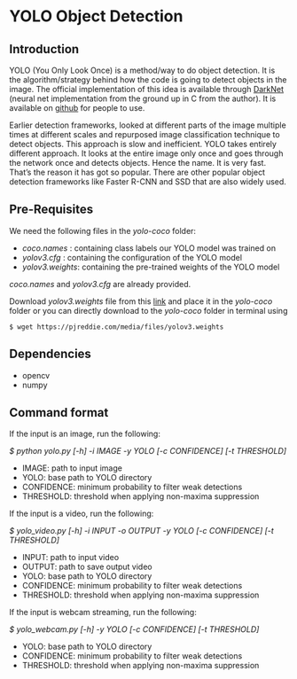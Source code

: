 # YOLO Object Detection


## Introduction
YOLO (You Only Look Once) is a method/way to do object detection. It is the algorithm/strategy behind how the code is going to detect objects in the image. The official implementation of this idea is available through [DarkNet](https://pjreddie.com/darknet/?source=post_page---------------------------) (neural net implementation from the ground up in C from the author). It is available on [github](https://github.com/pjreddie/darknet?source=post_page---------------------------) for people to use.

Earlier detection frameworks, looked at different parts of the image multiple times at different scales and repurposed image classification technique to detect objects. This approach is slow and inefficient. YOLO takes entirely different approach. It looks at the entire image only once and goes through the network once and detects objects. Hence the name. It is very fast. That’s the reason it has got so popular. There are other popular object detection frameworks like Faster R-CNN and SSD that are also widely used.

## Pre-Requisites
We need the following files in the *yolo-coco* folder:
- *coco.names* : containing class labels our YOLO model was trained on
- *yolov3.cfg* : containing the configuration of the YOLO model
- *yolov3.weights*: containing the pre-trained weights of the YOLO model

*coco.names* and *yolov3.cfg* are already provided. 

Download *yolov3.weights* file from this [link](https://pjreddie.com/media/files/yolov3.weights) and place it in the *yolo-coco* folder or you can directly download to the *yolo-coco* folder in terminal using
 
 `$ wget https://pjreddie.com/media/files/yolov3.weights`

## Dependencies
  * opencv
  * numpy

## Command format

If the input is an image, run the following:

_$ python yolo.py [-h] -i IMAGE -y YOLO [-c CONFIDENCE] [-t THRESHOLD]_

- IMAGE: path to input image
- YOLO: base path to YOLO directory
- CONFIDENCE: minimum probability to filter weak detections
- THRESHOLD: threshold when applying non-maxima suppression

If the input is a video, run the following:

_$ yolo_video.py [-h] -i INPUT -o OUTPUT -y YOLO [-c CONFIDENCE] [-t THRESHOLD]_

- INPUT: path to input video
- OUTPUT: path to save output video
- YOLO: base path to YOLO directory
- CONFIDENCE: minimum probability to filter weak detections
- THRESHOLD: threshold when applying non-maxima suppression

If the input is webcam streaming, run the following:

_$ yolo_webcam.py [-h] -y YOLO [-c CONFIDENCE] [-t THRESHOLD]_ 

- YOLO: base path to YOLO directory
- CONFIDENCE: minimum probability to filter weak detections
- THRESHOLD: threshold when applying non-maxima suppression
